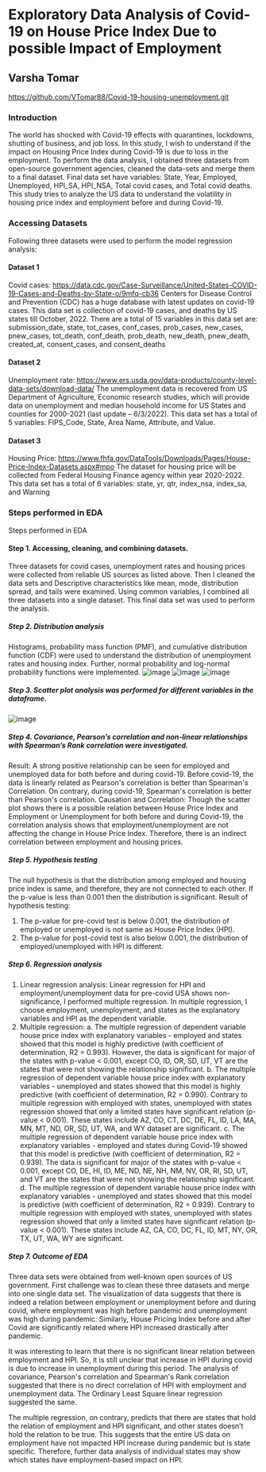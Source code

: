 # Exploratory Data Analysis of Covid-19 on House Price Index Due to possible Impact of Employment
## Varsha Tomar
https://github.com/VTomar88/Covid-19-housing-unemployment.git

### Introduction
The world has shocked with Covid-19 effects with quarantines, lockdowns, shutting of business, and job loss. In this study, I wish to understand if the impact on Housing Price Index during Covid-19 is due to loss in the employment. To perform the data analysis, I obtained three datasets from open-source government agencies, cleaned the data-sets and merge them to a final dataset. Final data set have variables: State, Year, Employed, Unemployed, HPI_SA, HPI_NSA, Total covid cases, and Total covid deaths. This study tries to analyze the US data to understand the volatility in housing price index and employment before and during Covid-19.

### Accessing Datasets
Following three datasets were used to perform the model regression analysis:
#### Dataset 1
Covid cases: https://data.cdc.gov/Case-Surveillance/United-States-COVID-19-Cases-and-Deaths-by-State-o/9mfq-cb36 Centers for Disease Control and Prevention (CDC) has a huge database with latest updates on covid-19 cases. This data set is collection of covid-19 cases, and deaths by US states till October, 2022. There are a total of 15 variables in this data set are: submission_date, state, tot_cases, conf_cases, prob_cases, new_cases, pnew_cases, tot_death, conf_death, prob_death, new_death, pnew_death, created_at, consent_cases, and consent_deaths
#### Dataset 2
Unemployment rate: https://www.ers.usda.gov/data-products/county-level-data-sets/download-data/ The unemployment data is recovered from US Department of Agriculture, Economic research studies, which will provide data on unemployment and median household income for US States and counties for 2000-2021 (last update – 6/3/2022). This data set has a total of 5 variables: FIPS_Code, State, Area Name, Attribute, and Value.
#### Dataset 3
Housing Price: https://www.fhfa.gov/DataTools/Downloads/Pages/House-Price-Index-Datasets.aspx#mpo The dataset for housing price will be collected from Federal Housing Finance agency within year 2020-2022. This data set has a total of 6 variables: state, yr, qtr, index_nsa, index_sa, and Warning

### Steps performed in EDA
Steps performed in EDA

#### Step 1. Accessing, cleaning, and combining datasets.
Three datasets for covid cases, unemployment rates and housing prices were collected from reliable US sources as listed above. Then I cleaned the data sets and Descriptive characteristics like mean, mode, distribution spread, and tails were examined. Using common variables, I combined all three datasets into a single dataset. This final data set was used to perform the analysis.

##### Step 2. Distribution analysis
Histograms, probability mass function (PMF), and cumulative distribution function (CDF) were used to understand the distribution of unemployment rates and housing index. Further, normal probability and log-normal probability functions were implemented.
![image](https://github.com/VTomar88/Covid-19-housing-unemployment/assets/107073327/6b1c065f-8598-4005-b352-2925bf15175f)
![image](https://github.com/VTomar88/Covid-19-housing-unemployment/assets/107073327/ac450359-0df2-4e2c-bee6-42b52c5151b9)
![image](https://github.com/VTomar88/Covid-19-housing-unemployment/assets/107073327/c748ed27-e5fd-4348-84fb-c6b1cd1930a9)

##### Step 3. Scatter plot analysis was performed for different variables in the dataframe.
![image](https://github.com/VTomar88/Covid-19-housing-unemployment/assets/107073327/f7219c73-e7ab-4516-ac2f-915829835f18)

##### Step 4. Covariance, Pearson’s correlation and non-linear relationships with Spearman’s Rank correlation were investigated.
Result:  A strong positive relationship can be seen for employed and unemployed data for both before and during covid-19. Before covid-19, the data is linearly related as Pearson's correlation is better than Spearman's Correlation. On contrary, during covid-19, Spearman's correlation is better than Pearson's correlation.
Causation and Correlation: Though the scatter plot shows there is a possible relation between House Price Index and Employment or Unemployment for both before and during Covid-19, the correlation analysis shows that employment/unemployment are not affecting the change in House Price Index. Therefore, there is an indirect correlation between employment and housing prices.

##### Step 5. Hypothesis testing 
The null hypothesis is that the distribution among employed and housing price index is same, and therefore, they are not connected to each other. If the p-value is less than 0.001 then the distribution is significant. 
Result of hypothesis testing:
1.	The p-value for pre-covid test is below 0.001, the distribution of employed or unemployed is not same as House Price Index (HPI).
2.	The p-value for post-covid test is also below 0.001, the distribution of employed/unemployed with HPI is different.

##### Step 6. Regression analysis
1.	Linear regression analysis: Linear regression for HPI and employment/unemployment data for pre-covid USA shows non-significance, I performed multiple regression. In multiple regression, I choose employment, unemployment, and states as the explanatory variables and HPI as the dependent variable.
2.	Multiple regression:
a.	The multiple regression of dependent variable house price index with explanatory variables - employed and states showed that this model is highly predictive (with coefficient of determination, R2 = 0.993). However, the data is significant for major of the states with p-value < 0.001, except CO, ID, OR, SD, UT, VT are the states that were not showing the relationship significant.
b.	The multiple regression of dependent variable house price index with explanatory variables - unemployed and states showed that this model is highly predictive (with coefficient of determination, R2 = 0.990). Contrary to multiple regression with employed with states, unemployed with states regression showed that only a limited states have significant relation (p-value < 0.001). These states include AZ, CO, CT, DC, DE, FL, ID, LA, MA, MN, MT, ND, OR, SD, UT, WA, and WY dataset are significant.
c.	The multiple regression of dependent variable house price index with explanatory variables - employed and states during Covid-19 showed that this model is predictive (with coefficient of determination, R2 = 0.939). The data is significant for major of the states with p-value < 0.001, except CO, DE, HI, ID, ME, ND, NE, NH, NM, NV, OR, RI, SD, UT, and VT are the states that were not showing the relationship significant.
d.	The multiple regression of dependent variable house price index with explanatory variables - unemployed and states showed that this model is predictive (with coefficient of determination, R2 = 0.939). Contrary to multiple regression with employed with states, unemployed with states regression showed that only a limited states have significant relation (p-value < 0.001). These states include AZ, CA, CO, DC, FL, ID, MT, NY, OR, TX, UT, WA, WY are significant.

##### Step 7. Outcome of EDA

Three data sets were obtained from well-known open sources of US government. First challenge was to clean these three datasets and merge into one single data set. The visualization of data suggests that there is indeed a relation between employment or unemployment before and during covid, where employment was high before pandemic and unemployment was high during pandemic. Similarly, House Pricing Index before and after Covid are significantly related where HPI increased drastically after pandemic.

It was interesting to learn that there is no significant linear relation between employment and HPI. So, it is still unclear that increase in HPI during covid is due to increase in unemployment during this period. The analysis of covariance, Pearson's correlation and Spearman's Rank correlation suggested that there is no direct correlation of HPI with employment and unemployment data. The Ordinary Least Square linear regression suggested the same.

The multiple regression, on contrary, predicts that there are states that hold the relation of employment and HPI significant, and other states doesn’t hold the relation to be true. This suggests that the entire US data on employment have not impacted HPI increase during pandemic but is state specific. Therefore, further data analysis of individual states may show which states have employment-based impact on HPI.


